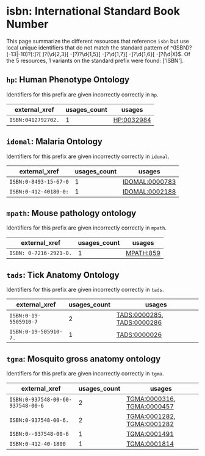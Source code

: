 # isbn: International Standard Book Number

This page summarize the different resources that reference `isbn`
but use local unique identifiers that do not match the standard pattern of
^(ISBN)?(-13|-10)?[:]?[ ]?(\d{2,3}[ -]?)?\d{1,5}[ -]?\d{1,7}[ -]?\d{1,6}[ -]?(\d|X)$. Of the 5 resources,
1 variants on the standard prefix were found: ['ISBN'].

## `hp`: Human Phenotype Ontology

Identifiers for this prefix are given incorrectly correctly in `hp`.

| external_xref      |   usages_count | usages                                          |
|--------------------|----------------|-------------------------------------------------|
| `ISBN:0412792702.` |              1 | [HP:0032984](https://bioregistry.io/HP:0032984) |

## `idomal`: Malaria Ontology

Identifiers for this prefix are given incorrectly correctly in `idomal`.

| external_xref         |   usages_count | usages                                                  |
|-----------------------|----------------|---------------------------------------------------------|
| `ISBN:0-8493-15-67-0` |              1 | [IDOMAL:0000783](https://bioregistry.io/IDOMAL:0000783) |
| `ISBN:0-412-40180-0:` |              1 | [IDOMAL:0002188](https://bioregistry.io/IDOMAL:0002188) |

## `mpath`: Mouse pathology ontology

Identifiers for this prefix are given incorrectly correctly in `mpath`.

| external_xref          |   usages_count | usages                                        |
|------------------------|----------------|-----------------------------------------------|
| `ISBN: 0-7216-2921-0.` |              1 | [MPATH:859](https://bioregistry.io/MPATH:859) |

## `tads`: Tick Anatomy Ontology

Identifiers for this prefix are given incorrectly correctly in `tads`.

| external_xref         |   usages_count | usages                                                                                                   |
|-----------------------|----------------|----------------------------------------------------------------------------------------------------------|
| `ISBN:0-19-5505910-7` |              2 | [TADS:0000285](https://bioregistry.io/TADS:0000285), [TADS:0000286](https://bioregistry.io/TADS:0000286) |
| `ISBN:0-19-505910-7.` |              1 | [TADS:0000026](https://bioregistry.io/TADS:0000026)                                                      |

## `tgma`: Mosquito gross anatomy ontology

Identifiers for this prefix are given incorrectly correctly in `tgma`.

| external_xref                     |   usages_count | usages                                                                                                   |
|-----------------------------------|----------------|----------------------------------------------------------------------------------------------------------|
| `ISBN:0-937548-00-60-937548-00-6` |              2 | [TGMA:0000316](https://bioregistry.io/TGMA:0000316), [TGMA:0000457](https://bioregistry.io/TGMA:0000457) |
| `ISBN:0-937548-00-6.`             |              2 | [TGMA:0001282](https://bioregistry.io/TGMA:0001282), [TGMA:0001282](https://bioregistry.io/TGMA:0001282) |
| `ISBN:0--937548-00-6`             |              1 | [TGMA:0001491](https://bioregistry.io/TGMA:0001491)                                                      |
| `ISBN:0-412-40-1800`              |              1 | [TGMA:0001814](https://bioregistry.io/TGMA:0001814)                                                      |

